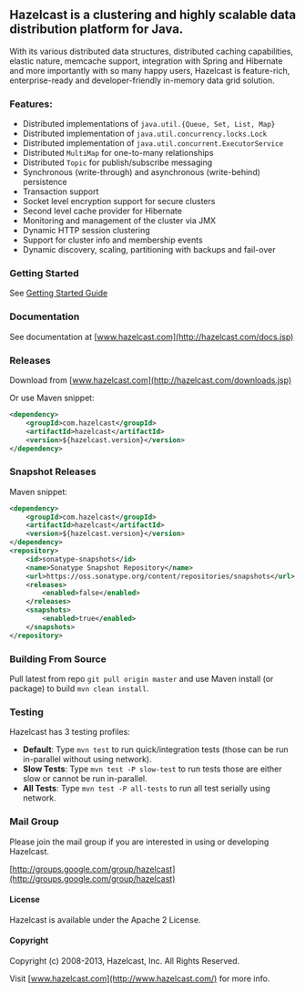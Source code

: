 ## Hazelcast is a clustering and highly scalable data distribution platform for Java.

With its various distributed data structures, distributed caching capabilities, elastic nature, memcache support,
integration with Spring and Hibernate and more importantly with so many happy users, Hazelcast is feature-rich,
enterprise-ready and developer-friendly in-memory data grid solution.

### Features:

* Distributed implementations of `java.util.{Queue, Set, List, Map}`
* Distributed implementation of `java.util.concurrency.locks.Lock`
* Distributed implementation of `java.util.concurrent.ExecutorService`
* Distributed `MultiMap` for one-to-many relationships
* Distributed `Topic` for publish/subscribe messaging
* Synchronous (write-through) and asynchronous (write-behind) persistence
* Transaction support
* Socket level encryption support for secure clusters
* Second level cache provider for Hibernate
* Monitoring and management of the cluster via JMX
* Dynamic HTTP session clustering
* Support for cluster info and membership events
* Dynamic discovery, scaling, partitioning with backups and fail-over

### Getting Started

See [Getting Started Guide](http://hazelcast.com/docs/latest/manual/single_html/#GettingStarted)

### Documentation

See documentation at [www.hazelcast.com](http://hazelcast.com/docs.jsp)

### Releases

Download from [www.hazelcast.com](http://hazelcast.com/downloads.jsp)

Or use Maven snippet:
````xml
<dependency>
    <groupId>com.hazelcast</groupId>
    <artifactId>hazelcast</artifactId>
    <version>${hazelcast.version}</version>
</dependency>
````

### Snapshot Releases

Maven snippet:
````xml
<dependency>
    <groupId>com.hazelcast</groupId>
    <artifactId>hazelcast</artifactId>
    <version>${hazelcast.version}</version>
</dependency>
<repository>
    <id>sonatype-snapshots</id>
    <name>Sonatype Snapshot Repository</name>
    <url>https://oss.sonatype.org/content/repositories/snapshots</url>
    <releases>
        <enabled>false</enabled>
    </releases>
    <snapshots>
        <enabled>true</enabled>
    </snapshots>
</repository>
````


### Building From Source

Pull latest from repo `git pull origin master` and use Maven install (or package) to build `mvn clean install`.

### Testing

Hazelcast has 3 testing profiles:

* **Default**: Type `mvn test` to run quick/integration tests (those can be run in-parallel without using network).
* **Slow Tests**: Type `mvn test -P slow-test` to run tests those are either slow or cannot be run in-parallel.
* **All Tests**: Type `mvn test -P all-tests` to run all test serially using network.

### Mail Group

Please join the mail group if you are interested in using or developing Hazelcast.

[http://groups.google.com/group/hazelcast](http://groups.google.com/group/hazelcast)

#### License

Hazelcast is available under the Apache 2 License.

#### Copyright

Copyright (c) 2008-2013, Hazelcast, Inc. All Rights Reserved.

Visit [www.hazelcast.com](http://www.hazelcast.com/) for more info.
